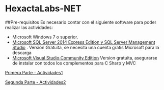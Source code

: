 # HexactaLabs-NET

##Pre-requisitos
Es necesario contar con el siguiente software para poder realizar las actividades:

 - Microsoft Windows 7 o superior.
 - [Microsoft SQL Server 2014 Express Edition y SQL Server Management Studio](http://www.microsoft.com/en-us/server-cloud/products/sql-server-editions/sql-server-express.aspx) . Version Gratuita, se necesita una cuenta gratis Microsoft para la descarga
 - [Microsoft Visual Studio Community Edition](https://www.visualstudio.com/products/visual-studio-community-vs) Version gratuita, asegurarse de instalar con todos los complementos para C Sharp y MVC
 
[Primera Parte - Actividades1](actividades1.md)

[Segunda Parte - Actividades2](actividades2.md)
